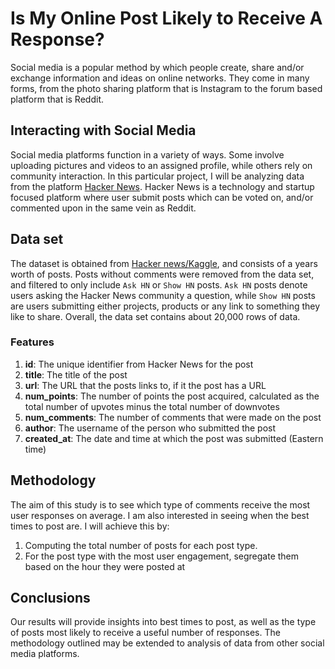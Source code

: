 # Is My Online Post Likely to Receive A Response?

Social media is a popular method by which people create, share and/or exchange information and ideas on online networks. They come in many forms, from the photo sharing platform that is Instagram to the forum based platform that is Reddit.

## Interacting with Social Media
Social media platforms function in a variety of ways. Some involve uploading pictures and videos to an assigned profile, while others rely on community interaction. In this particular project, I will be analyzing data from the platform [Hacker News](https://news.ycombinator.com/). Hacker News is a technology and startup focused platform where user submit posts which can be voted on, and/or commented upon in the same vein as Reddit.

## Data set
The dataset is obtained from [Hacker news/Kaggle](https://www.kaggle.com/hacker-news/hacker-news-posts), and consists of a years worth of posts. Posts without comments were removed from the data set, and filtered to only include `Ask HN` or `Show HN` posts. `Ask HN` posts denote users asking the Hacker News community a question, while `Show HN` posts are users submitting either projects, products or any link to something they like to share. Overall, the data set contains about 20,000 rows of data.

### Features
1. **id**: The unique identifier from Hacker News for the post
2. **title**: The title of the post
3. **url**: The URL that the posts links to, if it the post has a URL
4. **num_points**: The number of points the post acquired, calculated as the total number of upvotes minus the total number of downvotes
5. **num_comments**: The number of comments that were made on the post
6. **author**: The username of the person who submitted the post
7. **created_at**: The date and time at which the post was submitted (Eastern time)


## Methodology
The aim of this study is to see which type of comments receive the most user responses on average. I am also interested in seeing when the best times to post are. I will achieve this by:

1.  Computing the total number of posts for each post type.
2.  For the post type with the most user engagement, segregate them based on the hour they were posted at

## Conclusions
Our results will provide insights into best times to post, as well as the type of posts most likely to receive a useful number of responses. The methodology outlined may be extended to analysis of data from other social media platforms.
